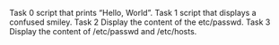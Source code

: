 Task 0 script that prints “Hello, World”.
Task 1 script that displays a confused smiley.
Task 2 Display the content of the etc/passwd.
Task 3 Display the content of /etc/passwd and /etc/hosts.
